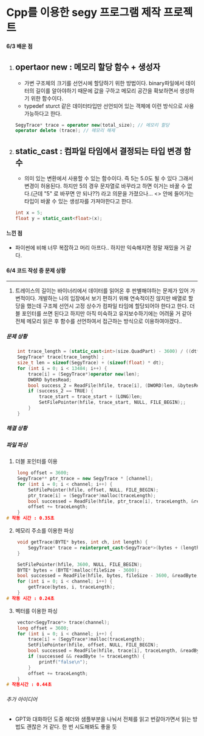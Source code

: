 # Cpp를 이용한 segy 프로그램 제작 프로젝트

#### 6/3 배운 점
1. opertaor new : 메모리 할당 함수 + 생성자
    ----
    - 가변 구조체의 크기를 선언시에 할당하기 위한 방법이다. binary파일에서 데이터의 길이를 알아야하기 때문에 값을 구하고 메모리 공간을 확보하면서 생성하기 위한 함수이다.
    - typedef sturct 같은 데이터타입만 선언되어 있는 객체에 이런 방식으로 사용 가능하다고 한다.


    ```cpp
    SegyTrace* trace = operator new(total_size); // 메모리 할당
    operator delete (trace); // 메모리 해제
    ```
2. static_cast : 컴파일 타임에서 결정되는 타입 변경 함수
    ----
    - 의미 있는 변환에서 사용할 수 있는 함수이다. 즉 5는 5.0도 될 수 있다 그래서 변경이 허용된다. 하지만 5의 경우 문자열로 바꾸라고 하면 이거는 바꿀 수 없다.(근데 "5" 로 바꾸면 안 되나??) 라고 의문을 가졌으나... <> 안에 들어가는 타입이 바꿀 수 있는 생성자를 가져야한다고 한다.
    ```cpp
    int x = 5;
    float y = static_cast<float>(x);
    ```
#### 느낀 점
- 파이썬에 비해 너무 복잡하고 머리 아프다.. 하지만 익숙해지면 정말 재밌을 거 같다.


#### 6/4 코드 작성 중 문제 상황
------
1. 트레이스의 길이는 바이너리에서 데이터를 읽어온 후 판별해야하는 문제가 있어 가변적이다. 개발하는 나의 입장에서 보기 편하기 위해 연속적이진 않지만 배열로 할당을 했는데 구조체 선언시 고정 상수가 컴파일 타임에 할당되어야 한다고 한다. 더블 포인터를 쓰면 된다고 하지만 아직 미숙하고 유지보수하기에는 어려울 거 같아 전체 메모리 읽은 후 함수를 선언하여서 접근하는 방식으로 이용하여야겠다..

##### 문제 상황
```cpp
    int trace_length = (static_cast<int>(size.QuadPart) - 3600) / ((dt*4) + 240);
    SegyTrace* trace[trace_length] ;
    size_t len = sizeof(SegyTrace) + (sizeof(float) * dt);
    for (int i = 0; i < 13484; i++) {
        trace[i] = (SegyTrace*)operator new(len);
        DWORD bytesRead;
        bool success_2 = ReadFile(hfile, trace[i], (DWORD)len, &bytesRead, NULL);
        if (success_2 == TRUE) {
            trace_start = trace_start + (LONG)len;
            SetFilePointer(hfile, trace_start, NULL, FILE_BEGIN);;
        }
    }
```
##### 해결 상황


##### 파일 파싱

1. 더블 포인터를 이용
```cpp
	long offset = 3600;
	SegyTrace** ptr_trace = new SegyTrace * [channel];
	for (int i = 0; i < channel; i++) {
		SetFilePointer(hfile, offset, NULL, FILE_BEGIN);
		ptr_trace[i] = (SegyTrace*)malloc(traceLength);
		bool successed = ReadFile(hfile, ptr_trace[i], traceLength, &readByte, NULL);
		offset += traceLength;
	}
# 작동 시간 : 0.35초
```

2. 메모리 주소를 이용한 파싱
```cpp
    void getTrace(BYTE* bytes, int ch, int length) {
        SegyTrace* trace = reinterpret_cast<SegyTrace*>(bytes + (length * ch));
    }

	SetFilePointer(hfile, 3600, NULL, FILE_BEGIN);
	BYTE* bytes = (BYTE*)malloc(fileSize - 3600);
	bool successed = ReadFile(hfile, bytes, fileSize - 3600, &readByte, NULL);
	for (int i = 0; i < channel; i++) {
		getTrace(bytes, i, traceLength);
	}
# 작동 시간 : 0.24초
```

3. 벡터를 이용한 파싱
```cpp
	vector<SegyTrace*> trace(channel);
	long offset = 3600;
	for (int i = 0; i < channel; i++) {
		trace[i] = (SegyTrace*)malloc(traceLength);
		SetFilePointer(hfile, offset, NULL, FILE_BEGIN);
		bool successed = ReadFile(hfile, trace[i], traceLength, &readByte, NULL);
		if (successed && readByte != traceLength) {
			printf("false\n");
		}
		offset += traceLength;
	}
# 작동시간 : 0.44초
```

###### 추가 아이디어
- GPT와 대화하던 도중 헤더와 샘플부분을 나눠서 전체를 읽고 번갈아가면서 읽는 방법도 괜찮은 거 같다. 한 번 시도해봐도 좋을 듯